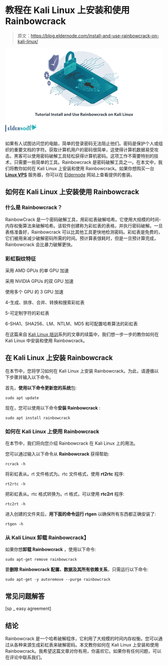 # 教程在 Kali Linux 上安装和使用 Rainbowcrack

> 原文：<https://blog.eldernode.com/install-and-use-rainbowcrack-on-kali-linux/>

![Tutorial Install and Use Rainbowcrack on Kali Linux](img/c5d179a72f32228c4dce70d952c95312.png)

如果有人试图访问您的电脑，简单的登录密码无法阻止他们。密码是保护个人或组织的重要文档的字符。获取计算机用户的密码很简单，这使得计算机数据易受攻击。黑客可以使用密码破解工具轻松获得计算机密码。这项工作不需要特别的技术，只需要一些简单的工具。Rainbowcrack 是密码破解工具之一。在本文中，我们将教你如何在 Kali Linux 上安装和使用 Rainbowcrack。如果你想购买一台 [**Linux VPS**](https://eldernode.com/linux-vps/) 服务器，你可以在 [Eldernode](https://eldernode.com/) 网站上查看提供的套装。

## **如何在 Kali Linux 上安装使用 Rainbowcrack**

### **什么是 Rainbowcrack？**

RainbowCrack 是一个密码破解工具，用彩虹表破解哈希。它使用大规模的时间-内存权衡算法来破解哈希。该软件创建称为彩虹表的表格，并执行密码破解。一旦表格准备好，Rainbowcrack 可以比其他工具更快地检测密码。彩虹表是免费的，它们被用来减少破解密码所需的时间。预计算表很耗时，但是一旦预计算完成，Rainbowcrack 会比暴力破解更快。

### **彩虹裂纹特征**

采用 AMD GPUs 的单 GPU 加速

采用 NVIDIA GPUs 的双 GPU 加速

使用多个 GPU 的 3 GPU 加速

4-生成、排序、合并、转换和搜索彩虹表

5-可定制字符的彩虹表

6-SHA1、SHA256、LM、NTLM、MD5 和可配置哈希算法的彩虹表

在这篇来自 [Kali Linux 培训](https://blog.eldernode.com/tag/kali-linux/)系列的文章的续篇中，我们想一步一步的教你如何在 Kali Linux 中安装和使用 Rainbowcrack。

## **在 Kali Linux 上安装 Rainbowcrack**

在本节中，您将学习如何在 Kali Linux 上安装 Rainbowcrack。为此，请遵循以下步骤并输入以下命令。

首先，**使用以下命令更新您的系统**包:

```
sudo apt update
```

现在，您可以使用以下命令**安装 Rainbowcrack** :

```
sudo apt install rainbowcrack
```

### **如何在 Kali Linux 上使用 Rainbowcrack**

在本节中，我们将向您介绍 Rainbowcrack 在 Kali Linux 上的用法。

您可以通过输入以下命令从 **Rainbowcrack** 获得帮助:

```
rcrack -h
```

将彩虹表从。rt 文件格式为。rtc 文件格式，使用 **rt2rtc** 程序:

```
rt2rtc -h
```

把彩虹表从。rtc 格式转换为。rt 格式，可以使用 **rtc2rt** 程序:

```
rtc2rt -h
```

进入创建的文件夹后，**用下面的命令运行 rtgen** 以确保所有东西都正确安装了:

```
rtgen -h
```

### **从 Kali Linux** 卸载 Rainbowcrack】

如果你想**卸载 Rainbowcrack** ，使用以下命令:

```
sudo apt-get remove rainbowcrack
```

要**删除 Rainbowcrack 配置、数据及其所有依赖关系**，只需运行以下命令:

```
sudo apt-get -y autoremove --purge rainbowcrack
```

## 常见问题解答

[sp _ easy agreement]

## 结论

Rainbowcrack 是一个哈希破解程序，它利用了大规模的时间内存权衡。您可以通过从各种来源生成彩虹表来破解密码。本文教你如何在 Kali Linux 上安装和使用 Rainbowcrack。我希望这篇文章对你有用，你喜欢它。如果你有任何问题，可以在评论中联系我们。